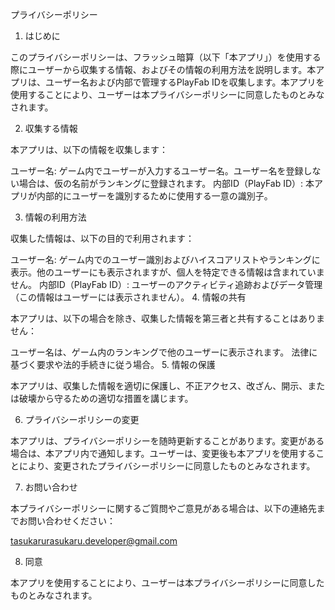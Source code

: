 プライバシーポリシー

1. はじめに

このプライバシーポリシーは、フラッシュ暗算（以下「本アプリ」）を使用する際にユーザーから収集する情報、およびその情報の利用方法を説明します。本アプリは、ユーザー名および内部で管理するPlayFab IDを収集します。本アプリを使用することにより、ユーザーは本プライバシーポリシーに同意したものとみなされます。

2. 収集する情報

本アプリは、以下の情報を収集します：

ユーザー名: ゲーム内でユーザーが入力するユーザー名。ユーザー名を登録しない場合は、仮の名前がランキングに登録されます。
内部ID（PlayFab ID）: 本アプリが内部的にユーザーを識別するために使用する一意の識別子。

3. 情報の利用方法

収集した情報は、以下の目的で利用されます：

ユーザー名: ゲーム内でのユーザー識別およびハイスコアリストやランキングに表示。他のユーザーにも表示されますが、個人を特定できる情報は含まれていません。
内部ID（PlayFab ID）: ユーザーのアクティビティ追跡およびデータ管理（この情報はユーザーには表示されません）。
4. 情報の共有

本アプリは、以下の場合を除き、収集した情報を第三者と共有することはありません：

ユーザー名は、ゲーム内のランキングで他のユーザーに表示されます。
法律に基づく要求や法的手続きに従う場合。
5. 情報の保護

本アプリは、収集した情報を適切に保護し、不正アクセス、改ざん、開示、または破壊から守るための適切な措置を講じます。

6. プライバシーポリシーの変更

本アプリは、プライバシーポリシーを随時更新することがあります。変更がある場合は、本アプリ内で通知します。ユーザーは、変更後も本アプリを使用することにより、変更されたプライバシーポリシーに同意したものとみなされます。

7. お問い合わせ

本プライバシーポリシーに関するご質問やご意見がある場合は、以下の連絡先までお問い合わせください：

tasukarurasukaru.developer@gmail.com

8. 同意

本アプリを使用することにより、ユーザーは本プライバシーポリシーに同意したものとみなされます。
